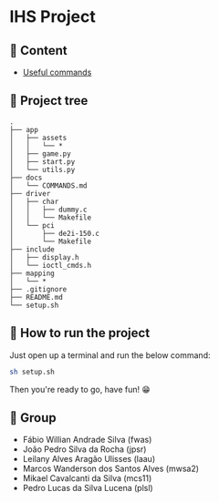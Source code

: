 # IHS Project

## 📂 Content

- [Useful commands](docs/COMMANDS.md)

## 🌳 Project tree

    .
    ├── app
    │   ├── assets
    │   │   └── *
    │   ├── game.py
    │   ├── start.py
    │   └── utils.py
    ├── docs
    │   └── COMMANDS.md
    ├── driver
    │   ├── char
    │   │   ├── dummy.c
    │   │   └── Makefile
    │   └── pci
    │       ├── de2i-150.c
    │       └── Makefile
    ├── include
    │   ├── display.h
    │   └── ioctl_cmds.h
    ├── mapping
    │   └── *
    ├── .gitignore 
    ├── README.md
    └── setup.sh

## 🚀 How to run the project

Just open up a terminal and run the below command:

```bash
sh setup.sh
```

Then you're ready to go, have fun! 😁

## 👥 Group

- Fábio Willian Andrade Silva (fwas)
- João Pedro Silva da Rocha (jpsr)
- Leilany Alves Aragão Ulisses (laau)
- Marcos Wanderson dos Santos Alves (mwsa2)
- Mikael Cavalcanti da Silva (mcs11)
- Pedro Lucas da Silva Lucena (plsl)

